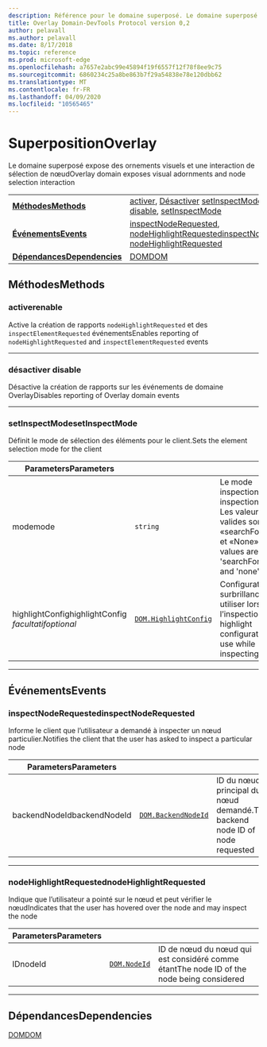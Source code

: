 ```yaml
---
description: Référence pour le domaine superposé. Le domaine superposé expose des ornements visuels et une interaction de sélection de nœud
title: Overlay Domain-DevTools Protocol version 0,2
author: pelavall
ms.author: pelavall
ms.date: 8/17/2018
ms.topic: reference
ms.prod: microsoft-edge
ms.openlocfilehash: a7657e2abc99e45894f19f6557f12f78f8ee9c75
ms.sourcegitcommit: 6860234c25a8be863b7f29a54838e78e120dbb62
ms.translationtype: MT
ms.contentlocale: fr-FR
ms.lasthandoff: 04/09/2020
ms.locfileid: "10565465"
---
```

# <span data-ttu-id="cd65a-104">Superposition</span><span class="sxs-lookup"><span data-stu-id="cd65a-104">Overlay</span></span>
<span data-ttu-id="cd65a-105">Le domaine superposé expose des ornements visuels et une interaction de sélection de nœud</span><span class="sxs-lookup"><span data-stu-id="cd65a-105">Overlay domain exposes visual adornments and node selection interaction</span></span>

| | |
|-|-|
| [**<span data-ttu-id="cd65a-106">Méthodes</span><span class="sxs-lookup"><span data-stu-id="cd65a-106">Methods</span></span>**](#methods) | <span data-ttu-id="cd65a-107">[activer](#enable), [Désactiver](#disable) [setInspectMode](#setinspectmode)</span><span class="sxs-lookup"><span data-stu-id="cd65a-107">[enable](#enable), [disable](#disable), [setInspectMode](#setinspectmode)</span></span> |
| [**<span data-ttu-id="cd65a-108">Événements</span><span class="sxs-lookup"><span data-stu-id="cd65a-108">Events</span></span>**](#events) | <span data-ttu-id="cd65a-109">[inspectNodeRequested](#inspectnoderequested), [nodeHighlightRequested](#nodehighlightrequested)</span><span class="sxs-lookup"><span data-stu-id="cd65a-109">[inspectNodeRequested](#inspectnoderequested), [nodeHighlightRequested](#nodehighlightrequested)</span></span> |
| [**<span data-ttu-id="cd65a-110">Dépendances</span><span class="sxs-lookup"><span data-stu-id="cd65a-110">Dependencies</span></span>**](#dependencies) | [<span data-ttu-id="cd65a-111">DOM</span><span class="sxs-lookup"><span data-stu-id="cd65a-111">DOM</span></span>](dom.md) |
## <span data-ttu-id="cd65a-112">Méthodes</span><span class="sxs-lookup"><span data-stu-id="cd65a-112">Methods</span></span>

### <span data-ttu-id="cd65a-113">activer</span><span class="sxs-lookup"><span data-stu-id="cd65a-113">enable</span></span>
<span data-ttu-id="cd65a-114">Active la création de rapports <code>nodeHighlightRequested</code> et des <code>inspectElementRequested</code> événements</span><span class="sxs-lookup"><span data-stu-id="cd65a-114">Enables reporting of <code>nodeHighlightRequested</code> and <code>inspectElementRequested</code> events</span></span>

</p>

---

### <span data-ttu-id="cd65a-115">désactiver </span><span class="sxs-lookup"><span data-stu-id="cd65a-115">disable</span></span>
<span data-ttu-id="cd65a-116">Désactive la création de rapports sur les événements de domaine Overlay</span><span class="sxs-lookup"><span data-stu-id="cd65a-116">Disables reporting of Overlay domain events</span></span>

</p>

---

### <span data-ttu-id="cd65a-117">setInspectMode</span><span class="sxs-lookup"><span data-stu-id="cd65a-117">setInspectMode</span></span>
<span data-ttu-id="cd65a-118">Définit le mode de sélection des éléments pour le client.</span><span class="sxs-lookup"><span data-stu-id="cd65a-118">Sets the element selection mode for the client</span></span>

<table>
    <thead>
        <tr>
            <th><span data-ttu-id="cd65a-119">Parameters</span><span class="sxs-lookup"><span data-stu-id="cd65a-119">Parameters</span></span></th>
            <th></th>
            <th></th>
        </tr>
    </thead>
    <tbody>
        <tr>
            <td><span data-ttu-id="cd65a-120">mode</span><span class="sxs-lookup"><span data-stu-id="cd65a-120">mode</span></span></td>
            <td><code class="flyout">string</code></td>
            <td><span data-ttu-id="cd65a-121">Le mode inspection.</span><span class="sxs-lookup"><span data-stu-id="cd65a-121">The inspection mode.</span></span>  <span data-ttu-id="cd65a-122">Les valeurs valides sont «searchForNode» et «None».</span><span class="sxs-lookup"><span data-stu-id="cd65a-122">Valid values are 'searchForNode' and 'none'.</span></span></td>
        </tr>
        <tr>
            <td><span data-ttu-id="cd65a-123">highlightConfig</span><span class="sxs-lookup"><span data-stu-id="cd65a-123">highlightConfig</span></span> <br/> <i><span data-ttu-id="cd65a-124">facultatif</span><span class="sxs-lookup"><span data-stu-id="cd65a-124">optional</span></span></i></td>
            <td><a href="dom.md#highlightconfig"><code class="flyout">DOM.HighlightConfig</code></a></td>
            <td><span data-ttu-id="cd65a-125">Configuration de surbrillance à utiliser lors de l’inspection</span><span class="sxs-lookup"><span data-stu-id="cd65a-125">The highlight configuration to use while inspecting</span></span></td>
        </tr>
    </tbody>
</table>
</p>

---

## <span data-ttu-id="cd65a-126">Événements</span><span class="sxs-lookup"><span data-stu-id="cd65a-126">Events</span></span>

### <span data-ttu-id="cd65a-127">inspectNodeRequested</span><span class="sxs-lookup"><span data-stu-id="cd65a-127">inspectNodeRequested</span></span>
<span data-ttu-id="cd65a-128">Informe le client que l’utilisateur a demandé à inspecter un nœud particulier.</span><span class="sxs-lookup"><span data-stu-id="cd65a-128">Notifies the client that the user has asked to inspect a particular node</span></span>

<table>
    <thead>
        <tr>
            <th><span data-ttu-id="cd65a-129">Parameters</span><span class="sxs-lookup"><span data-stu-id="cd65a-129">Parameters</span></span></th>
            <th></th>
            <th></th>
        </tr>
    </thead>
    <tbody>
        <tr>
            <td><span data-ttu-id="cd65a-130">backendNodeId</span><span class="sxs-lookup"><span data-stu-id="cd65a-130">backendNodeId</span></span></td>
            <td><a href="dom.md#backendnodeid"><code class="flyout">DOM.BackendNodeId</code></a></td>
            <td><span data-ttu-id="cd65a-131">ID du nœud principal du nœud demandé.</span><span class="sxs-lookup"><span data-stu-id="cd65a-131">The backend node ID of node requested</span></span></td>
        </tr>
    </tbody>
</table>
</p>

---

### <span data-ttu-id="cd65a-132">nodeHighlightRequested</span><span class="sxs-lookup"><span data-stu-id="cd65a-132">nodeHighlightRequested</span></span>
<span data-ttu-id="cd65a-133">Indique que l’utilisateur a pointé sur le nœud et peut vérifier le nœud</span><span class="sxs-lookup"><span data-stu-id="cd65a-133">Indicates that the user has hovered over the node and may inspect the node</span></span>

<table>
    <thead>
        <tr>
            <th><span data-ttu-id="cd65a-134">Parameters</span><span class="sxs-lookup"><span data-stu-id="cd65a-134">Parameters</span></span></th>
            <th></th>
            <th></th>
        </tr>
    </thead>
    <tbody>
        <tr>
            <td><span data-ttu-id="cd65a-135">ID</span><span class="sxs-lookup"><span data-stu-id="cd65a-135">nodeId</span></span></td>
            <td><a href="dom.md#nodeid"><code class="flyout">DOM.NodeId</code></a></td>
            <td><span data-ttu-id="cd65a-136">ID de nœud du nœud qui est considéré comme étant</span><span class="sxs-lookup"><span data-stu-id="cd65a-136">The node ID of the node being considered</span></span></td>
        </tr>
    </tbody>
</table>
</p>

---

## <span data-ttu-id="cd65a-137">Dépendances</span><span class="sxs-lookup"><span data-stu-id="cd65a-137">Dependencies</span></span>

[<span data-ttu-id="cd65a-138">DOM</span><span class="sxs-lookup"><span data-stu-id="cd65a-138">DOM</span></span>](dom.md)